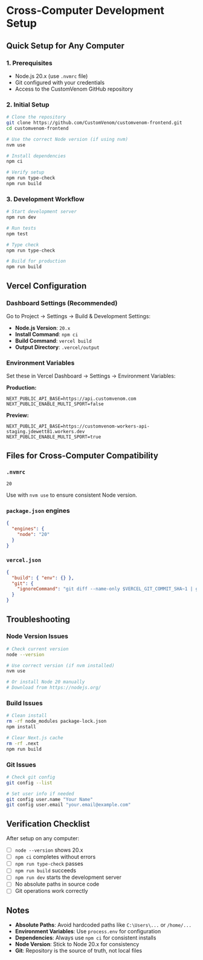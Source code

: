 # Cross-Computer Development Setup

## Quick Setup for Any Computer

### 1. Prerequisites
- Node.js 20.x (use `.nvmrc` file)
- Git configured with your credentials
- Access to the CustomVenom GitHub repository

### 2. Initial Setup
```bash
# Clone the repository
git clone https://github.com/CustomVenom/customvenom-frontend.git
cd customvenom-frontend

# Use the correct Node version (if using nvm)
nvm use

# Install dependencies
npm ci

# Verify setup
npm run type-check
npm run build
```

### 3. Development Workflow
```bash
# Start development server
npm run dev

# Run tests
npm test

# Type check
npm run type-check

# Build for production
npm run build
```

## Vercel Configuration

### Dashboard Settings (Recommended)
Go to Project → Settings → Build & Development Settings:

- **Node.js Version**: `20.x`
- **Install Command**: `npm ci`
- **Build Command**: `vercel build`
- **Output Directory**: `.vercel/output`

### Environment Variables
Set these in Vercel Dashboard → Settings → Environment Variables:

**Production:**
```
NEXT_PUBLIC_API_BASE=https://api.customvenom.com
NEXT_PUBLIC_ENABLE_MULTI_SPORT=false
```

**Preview:**
```
NEXT_PUBLIC_API_BASE=https://customvenom-workers-api-staging.jdewett81.workers.dev
NEXT_PUBLIC_ENABLE_MULTI_SPORT=true
```

## Files for Cross-Computer Compatibility

### `.nvmrc`
```
20
```
Use with `nvm use` to ensure consistent Node version.

### `package.json` engines
```json
{
  "engines": {
    "node": "20"
  }
}
```

### `vercel.json`
```json
{
  "build": { "env": {} },
  "git": {
    "ignoreCommand": "git diff --name-only $VERCEL_GIT_COMMIT_SHA~1 | grep -Ev '^(src|app|pages|components|public|package\\.json|next\\.config\\.js)' >/dev/null || exit 1"
  }
}
```

## Troubleshooting

### Node Version Issues
```bash
# Check current version
node --version

# Use correct version (if nvm installed)
nvm use

# Or install Node 20 manually
# Download from https://nodejs.org/
```

### Build Issues
```bash
# Clean install
rm -rf node_modules package-lock.json
npm install

# Clear Next.js cache
rm -rf .next
npm run build
```

### Git Issues
```bash
# Check git config
git config --list

# Set user info if needed
git config user.name "Your Name"
git config user.email "your.email@example.com"
```

## Verification Checklist

After setup on any computer:

- [ ] `node --version` shows 20.x
- [ ] `npm ci` completes without errors
- [ ] `npm run type-check` passes
- [ ] `npm run build` succeeds
- [ ] `npm run dev` starts the development server
- [ ] No absolute paths in source code
- [ ] Git operations work correctly

## Notes

- **Absolute Paths**: Avoid hardcoded paths like `C:\Users\...` or `/home/...`
- **Environment Variables**: Use `process.env` for configuration
- **Dependencies**: Always use `npm ci` for consistent installs
- **Node Version**: Stick to Node 20.x for consistency
- **Git**: Repository is the source of truth, not local files
